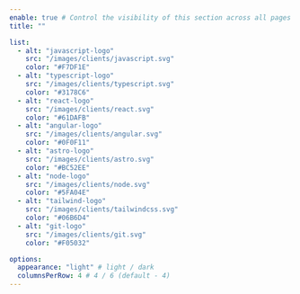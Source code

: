 ```yaml
---
enable: true # Control the visibility of this section across all pages where it is used
title: ""

list:
  - alt: "javascript-logo"
    src: "/images/clients/javascript.svg"
    color: "#F7DF1E"
  - alt: "typescript-logo"
    src: "/images/clients/typescript.svg"
    color: "#3178C6"
  - alt: "react-logo"
    src: "/images/clients/react.svg"
    color: "#61DAFB"
  - alt: "angular-logo"
    src: "/images/clients/angular.svg"
    color: "#0F0F11"
  - alt: "astro-logo"
    src: "/images/clients/astro.svg"
    color: "#BC52EE"
  - alt: "node-logo"
    src: "/images/clients/node.svg"
    color: "#5FA04E"
  - alt: "tailwind-logo"
    src: "/images/clients/tailwindcss.svg"
    color: "#06B6D4"
  - alt: "git-logo"
    src: "/images/clients/git.svg"
    color: "#F05032"

options:
  appearance: "light" # light / dark
  columnsPerRow: 4 # 4 / 6 (default - 4)
---
```

